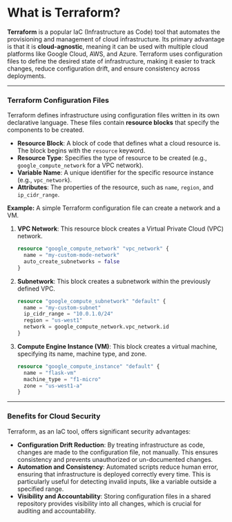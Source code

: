 # What is Terraform?
**Terraform** is a popular IaC (Infrastructure as Code) tool that automates the provisioning and management of cloud infrastructure. Its primary advantage is that it is **cloud-agnostic**, meaning it can be used with multiple cloud platforms like Google Cloud, AWS, and Azure. Terraform uses configuration files to define the desired state of infrastructure, making it easier to track changes, reduce configuration drift, and ensure consistency across deployments. 

***
### Terraform Configuration Files
Terraform defines infrastructure using configuration files written in its own declarative language. These files contain **resource blocks** that specify the components to be created.

* **Resource Block**: A block of code that defines what a cloud resource is. The block begins with the `resource` keyword.
* **Resource Type**: Specifies the type of resource to be created (e.g., `google_compute_network` for a VPC network).
* **Variable Name**: A unique identifier for the specific resource instance (e.g., `vpc_network`).
* **Attributes**: The properties of the resource, such as `name`, `region`, and `ip_cidr_range`.

**Example:**
A simple Terraform configuration file can create a network and a VM.

1.  **VPC Network**: This resource block creates a Virtual Private Cloud (VPC) network.
    ```terraform
    resource "google_compute_network" "vpc_network" {
      name = "my-custom-mode-network"
      auto_create_subnetworks = false
    }
    ```
2.  **Subnetwork**: This block creates a subnetwork within the previously defined VPC.
    ```terraform
    resource "google_compute_subnetwork" "default" {
      name = "my-custom-subnet"
      ip_cidr_range = "10.0.1.0/24"
      region = "us-west1"
      network = google_compute_network.vpc_network.id
    }
    ```
3.  **Compute Engine Instance (VM)**: This block creates a virtual machine, specifying its name, machine type, and zone.
    ```terraform
    resource "google_compute_instance" "default" {
      name = "flask-vm"
      machine_type = "f1-micro"
      zone = "us-west1-a"
    }
    ```

***
### Benefits for Cloud Security
Terraform, as an IaC tool, offers significant security advantages:
* **Configuration Drift Reduction**: By treating infrastructure as code, changes are made to the configuration file, not manually. This ensures consistency and prevents unauthorized or un-documented changes.
* **Automation and Consistency**: Automated scripts reduce human error, ensuring that infrastructure is deployed correctly every time. This is particularly useful for detecting invalid inputs, like a variable outside a specified range.
* **Visibility and Accountability**: Storing configuration files in a shared repository provides visibility into all changes, which is crucial for auditing and accountability.
